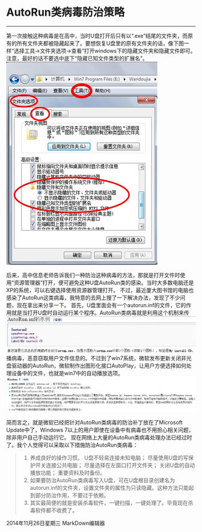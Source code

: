 # **AutoRun类病毒防治策略**

----------
第一次接触这种病毒是在高中，当时U盘打开后只有以“.exe”结尾的文件夹，而原有的所有文件夹都被隐藏起来了。要想恢复U盘里的原有文件夹的话，像下图一样“选择工具->文件夹选项->查看”打开windows下的隐藏文件夹和隐藏文件即可。注意，最好的话不要选中底下“隐藏已知文件类型的扩展名”。
![Alt text](./001.jpg)

后来，高中信息老师告诉我们一种防治这种病毒的方法，那就是打开文件时使用“资源管理器”打开，便可避免这种U盘AutoRun类的感染。当时大多数电脑还是XP的系统，可以右键选择使用资源器管理打开。
不过，最近厦大图书馆的电脑也感染了AutoRun这类病毒，我特意的去网上搜了一下解决办法，发现了不少问题，现在拿出来分享一下。
首先，U盘里面会有一个autorun.inf的文件，它的作用就是当打开U盘时自动运行某个程序。AutoRun类病毒就是利用这个机制来传![Alt text](./002.jpg)
播病毒，恶意窃取用户文件信息的。不过到了win7系统，微软发布更新关闭非光盘驱动器的AutoRun，微软制作出图形化接口AutoPlay，让用户方便选择如何处理设备中的文件，也就是win7中的自动播放选项。
![Alt text](./003.jpg)

简而言之，就是微软已经把针对AutoRun类病毒的防治补丁放在了Microsoft Update中了，Windows 7以上的用户即使在设备中有病毒也不用担心相关问题，除非用户自己手动运行它。
现在网络上大量的AutoRun类病毒处理办法已经过时了。我个人觉得可以采取以下措施防治AutoRun类病毒：
> 1.	养成良好的操作习惯。
U盘不轻易连接未知电脑；
尽量使用U盘的写保护开关连接公共电脑；
尽量选择在左窗口打开文件夹；
关闭U盘的自动播放功能；
重要资料及时备份。
> 2.	如果要防治AutoRun类病毒写入U盘，可在U盘根目录创建名为autorun.inf的文件夹，设置文件夹的属性为只读隐藏。这种方法只能起到部分防治作用，不要过于依赖。
> 3.	其实最简便的就是安装杀毒软件，一键扫描，一键处理了。毕竟现在杀毒软件都不收费了。

2014年11月26日星期三
MarkDown编辑器

